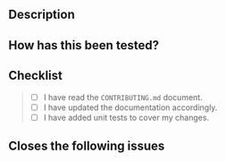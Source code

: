 ## Description
<!--
Describe your changes in detail.
Write your text outside the comment blocks delimited by the "arrows".
-->

## How has this been tested?
<!--
Please describe in detail how you tested your changes.
Include details of your testing environment, and the tests you ran
to see how your change affects other areas of the code.
You can upload screenshots/GIFs, ZIPs of testing projects or link to videos as well.
-->

## Checklist
<!--
Go over all the following points, and put an `x` in all the boxes (`[ ]`) that apply.
If you're unsure about any of these, don't hesitate to ask. We're here to help!
-->

> - [ ] I have read the `CONTRIBUTING.md` document. <!-- Required. -->
> - [ ] I have updated the documentation accordingly. <!-- Required. -->
> - [ ] I have added unit tests to cover my changes. <!-- Recommended, but not required. -->

## Closes the following issues
<!--
Use "Closes #XXXXX" to reference other issues.
For issues in other repositories such as godot-proposals,
use "Closes godotengine/godot-proposals#XXXXX".
-->

<!--
Pull requests should always be made for the `master` branch first, as that's
where development happens and the source of all future stable release branches.
Relevant fixes are cherry-picked for stable branches as needed.

Do not create a pull request for stable branches unless the change is already
available in the `master` branch and it cannot be easily cherry-picked.
Alternatively, if the change is only relevant for that branch (e.g. rendering
fixes for the `3.x` branch).
-->
